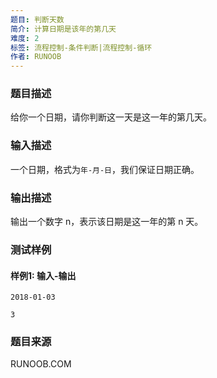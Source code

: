 ```yaml
---
题目: 判断天数
简介: 计算日期是该年的第几天
难度: 2
标签: 流程控制-条件判断|流程控制-循环
作者: RUNOOB
---
```


### 题目描述

给你一个日期，请你判断这一天是这一年的第几天。

### 输入描述

一个日期，格式为`年-月-日`，我们保证日期正确。

### 输出描述

输出一个数字 n，表示该日期是这一年的第 n 天。

### 测试样例

#### 样例1: 输入-输出

```
2018-01-03
```

```
3
```

### 题目来源

RUNOOB.COM